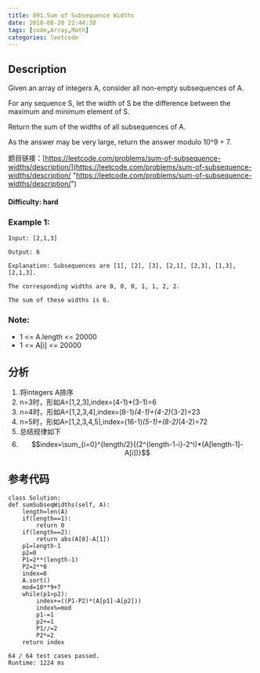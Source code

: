 ```yaml
---
title: 891.Sum of Subsequence Widths
date: 2018-08-20 22:44:38
tags: [code,Array,Math]
categories: leetcode
---
```

## Description

Given an array of integers A, consider all non-empty subsequences of A.

For any sequence S, let the width of S be the difference between the 
maximum and minimum element of S.

Return the sum of the widths of all subsequences of A. 

As the answer may be very large, return the answer modulo 10^9 + 7.

题目链接：[https://leetcode.com/problems/sum-of-subsequence-widths/description/](https://leetcode.com/problems/sum-of-subsequence-widths/description/ "https://leetcode.com/problems/sum-of-subsequence-widths/description/")

#### Difficulty: hard

<!-- more -->

### Example 1:

	Input: [2,1,3]

	Output: 6

	Explanation: Subsequences are [1], [2], [3], [2,1], [2,3], [1,3], [2,1,3].

	The corresponding widths are 0, 0, 0, 1, 1, 2, 2.

	The sum of these widths is 6.

### Note:

- 1 <= A.length <= 20000
- 1 <= A[i] <= 20000

## 分析

1. 将integers A排序
2. n=3时，形如A=[1,2,3],index=(4-1)*(3-1)=6
3. n=4时，形如A=[1,2,3,4],index=(8-1)*(4-1)+(4-2)*(3-2)=23
4. n=5时，形如A=[1,2,3,4,5],index=(16-1)*(5-1)+(8-2)*(4-2)=72
5. 总结规律如下
6. $$index=\sum_{i=0}^{length/2}{(2^{length-1-i}-2^i)*(A[length-1]-A[i])}$$

## 参考代码

	class Solution:
    def sumSubseqWidths(self, A):
        length=len(A)
        if(length==1):
            return 0
        if(length==2):
            return abs(A[0]-A[1])
        p1=length-1
        p2=0
        P1=2**(length-1)
        P2=2**0
        index=0
        A.sort()
        mod=10**9+7
        while(p1>p2):
            index+=((P1-P2)*(A[p1]-A[p2]))
            index%=mod
            p1-=1
            p2+=1
            P1//=2
            P2*=2
        return index

	64 / 64 test cases passed.
	Runtime: 1224 ms
